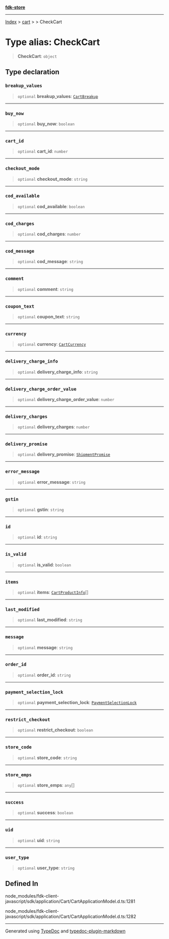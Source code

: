 [**fdk-store**](../../../README.md)
***

[Index](../../../API.md) > [cart](../../README.md) > [<internal>](../README.md) > CheckCart

# Type alias: CheckCart

> **CheckCart**: `object`

## Type declaration

### `breakup_values`

> `optional` **breakup\_values**: [`CartBreakup`](type-alias.CartBreakup.md)

***

### `buy_now`

> `optional` **buy\_now**: `boolean`

***

### `cart_id`

> `optional` **cart\_id**: `number`

***

### `checkout_mode`

> `optional` **checkout\_mode**: `string`

***

### `cod_available`

> `optional` **cod\_available**: `boolean`

***

### `cod_charges`

> `optional` **cod\_charges**: `number`

***

### `cod_message`

> `optional` **cod\_message**: `string`

***

### `comment`

> `optional` **comment**: `string`

***

### `coupon_text`

> `optional` **coupon\_text**: `string`

***

### `currency`

> `optional` **currency**: [`CartCurrency`](type-alias.CartCurrency.md)

***

### `delivery_charge_info`

> `optional` **delivery\_charge\_info**: `string`

***

### `delivery_charge_order_value`

> `optional` **delivery\_charge\_order\_value**: `number`

***

### `delivery_charges`

> `optional` **delivery\_charges**: `number`

***

### `delivery_promise`

> `optional` **delivery\_promise**: [`ShipmentPromise`](type-alias.ShipmentPromise.md)

***

### `error_message`

> `optional` **error\_message**: `string`

***

### `gstin`

> `optional` **gstin**: `string`

***

### `id`

> `optional` **id**: `string`

***

### `is_valid`

> `optional` **is\_valid**: `boolean`

***

### `items`

> `optional` **items**: [`CartProductInfo`](type-alias.CartProductInfo.md)[]

***

### `last_modified`

> `optional` **last\_modified**: `string`

***

### `message`

> `optional` **message**: `string`

***

### `order_id`

> `optional` **order\_id**: `string`

***

### `payment_selection_lock`

> `optional` **payment\_selection\_lock**: [`PaymentSelectionLock`](type-alias.PaymentSelectionLock.md)

***

### `restrict_checkout`

> `optional` **restrict\_checkout**: `boolean`

***

### `store_code`

> `optional` **store\_code**: `string`

***

### `store_emps`

> `optional` **store\_emps**: `any`[]

***

### `success`

> `optional` **success**: `boolean`

***

### `uid`

> `optional` **uid**: `string`

***

### `user_type`

> `optional` **user\_type**: `string`

## Defined In

node\_modules/fdk-client-javascript/sdk/application/Cart/CartApplicationModel.d.ts:1281

node\_modules/fdk-client-javascript/sdk/application/Cart/CartApplicationModel.d.ts:1282

***
Generated using [TypeDoc](https://typedoc.org/) and [typedoc-plugin-markdown](https://www.npmjs.com/package/typedoc-plugin-markdown)
